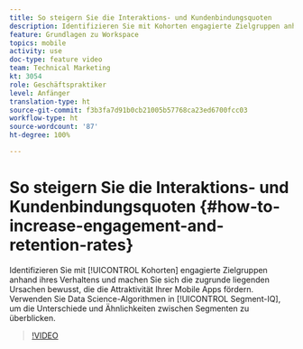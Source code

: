 ```yaml
---
title: So steigern Sie die Interaktions- und Kundenbindungsquoten
description: Identifizieren Sie mit Kohorten engagierte Zielgruppen anhand ihres Verhaltens und machen Sie sich die zugrunde liegenden Ursachen bewusst, die die Attraktivität Ihrer Mobile Apps fördern. Verwenden Sie Data Science-Algorithmen in Segment IQ, um die Unterschiede und Ähnlichkeiten zwischen Segmenten nachzuvollziehen.
feature: Grundlagen zu Workspace
topics: mobile
activity: use
doc-type: feature video
team: Technical Marketing
kt: 3054
role: Geschäftspraktiker
level: Anfänger
translation-type: ht
source-git-commit: f3b3fa7d91b0cb21005b57768ca23ed6700fcc03
workflow-type: ht
source-wordcount: '87'
ht-degree: 100%

---
```



# So steigern Sie die Interaktions- und Kundenbindungsquoten {#how-to-increase-engagement-and-retention-rates}

Identifizieren Sie mit [!UICONTROL Kohorten] engagierte Zielgruppen anhand ihres Verhaltens und machen Sie sich die zugrunde liegenden Ursachen bewusst, die die Attraktivität Ihrer Mobile Apps fördern. Verwenden Sie Data Science-Algorithmen in [!UICONTROL Segment-IQ], um die Unterschiede und Ähnlichkeiten zwischen Segmenten zu überblicken.

>[!VIDEO](https://video.tv.adobe.com/v/27825/?quality=12)
